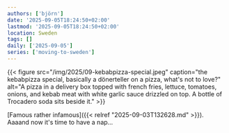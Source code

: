 ```yaml
---
authors: ['björn']
date: '2025-09-05T18:24:50+02:00'
lastmod: '2025-09-05T18:24:50+02:00'
location: Sweden
tags: []
daily: ['2025-09-05']
series: ['moving-to-sweden']
---
```

{{< figure src="/img/2025/09-kebabpizza-special.jpeg" caption="the kebabpizza special, basically a dönerteller on a pizza, what's not to love?" alt="A pizza in a delivery box topped with french fries, lettuce, tomatoes, onions, and kebab meat with white garlic sauce drizzled on top. A bottle of Trocadero soda sits beside it." >}}

[Famous rather infamous]({{< relref "2025-09-03T132628.md" >}}). Aaaand now it's time to have a nap…
